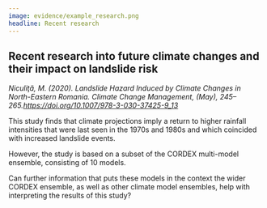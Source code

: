 ```yaml
---
image: evidence/example_research.png
headline: Recent research
---
```


## Recent research into future climate changes and their impact on landslide risk​

_Niculiţă, M. (2020). Landslide Hazard Induced by Climate Changes in North-Eastern Romania. Climate Change Management, (May), 245–265.https://doi.org/10.1007/978-3-030-37425-9_13_

This study finds that climate projections imply a return to higher rainfall
intensities that were last seen in the 1970s  and 1980s and which coincided with
increased landslide events.​

However, the study is based on a subset of the CORDEX multi-model ensemble,
consisting of 10 models.​

Can further information that puts these models in the context the wider CORDEX
ensemble, as well as other climate model ensembles, help with interpreting the
results of this study?​
